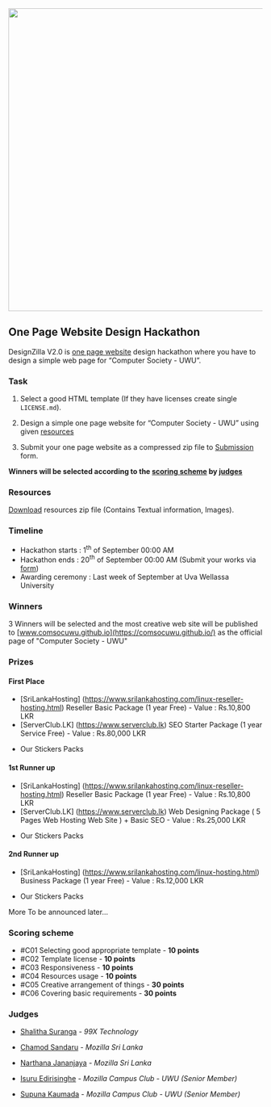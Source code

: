<div align="center">
  <img src="deisgnzilla.png" style="width:600px;"  />
</div>

## One Page Website Design Hackathon

DesignZilla V2.0 is [one page website](https://onepagelove.com/what-exactly-is-a-one-page-website) design hackathon where you have to design a simple web page for “Computer Society - UWU”. 

### Task

1. Select a good HTML template (If they have licenses create single `LICENSE.md`). 

2. Design a simple one page website for “Computer Society - UWU” using given [resources](#resources)

3. Submit your one page website as a compressed zip file to [Submission](submission) form.

**Winners will be selected according to the [scoring scheme](#scoring-scheme) by [judges](#judges)**

### Resources

[Download](https://drive.google.com/open?id=18aG4YFD7Q5Cajy8c6EzTyRakFHs0PO91) resources zip file (Contains Textual information, Images).

### Timeline 

- Hackathon starts : 1<sup>th</sup> of September 00:00 AM
- Hackathon ends : 20<sup>th</sup> of September 00:00 AM (Submit your works via [form](submission))
- Awarding ceremony : Last week of September at Uva Wellassa University 

### Winners 

3 Winners will be selected and the most creative web site will be published to [www.comsocuwu.github.io](https://comsocuwu.github.io/) as the official page of "Computer Society - UWU"

### Prizes 

#### First Place

- [SriLankaHosting] (https://www.srilankahosting.com/linux-reseller-hosting.html) Reseller Basic Package (1 year Free) - Value : Rs.10,800 LKR
- [ServerClub.LK] (https://www.serverclub.lk) SEO Starter Package (1 year Service Free) - Value : Rs.80,000 LKR
+ Our Stickers Packs  

#### 1st Runner up

- [SriLankaHosting] (https://www.srilankahosting.com/linux-reseller-hosting.html) Reseller Basic Package (1 year Free) - Value : Rs.10,800 LKR
- [ServerClub.LK] (https://www.serverclub.lk) Web Designing Package ( 5 Pages Web Hosting Web Site ) + Basic SEO  - Value : Rs.25,000 LKR
+ Our Stickers Packs

#### 2nd Runner up
- [SriLankaHosting] (https://www.srilankahosting.com/linux-hosting.html) Business Package (1 year Free) - Value : Rs.12,000 LKR
+ Our Stickers Packs


More To be announced later...


### Scoring scheme

- #C01 Selecting good appropriate template - __10 points__
- #C02 Template license - __10 points__
- #C03 Responsiveness - __10 points__
- #C04 Resources usage - __10 points__
- #C05 Creative arrangement of things - __30 points__
- #C06 Covering basic requirements - __30 points__

### Judges 

- [Shalitha Suranga](https://github.com/shalithasuranga) - _99X Technology_

- [Chamod Sandaru](https://www.facebook.com/chamod.sadaru) - _Mozilla Sri Lanka_
- [Narthana Jananjaya](https://www.facebook.com/narthanaj) - _Mozilla Sri Lanka_

- [Isuru Edirisinghe](https://www.facebook.com/isuruedirisinghe80) - _Mozilla Campus Club - UWU (Senior Member)_
- [Supuna Kaumada](https://www.facebook.com/supuna.kaumada) - _Mozilla Campus Club - UWU (Senior Member)_

